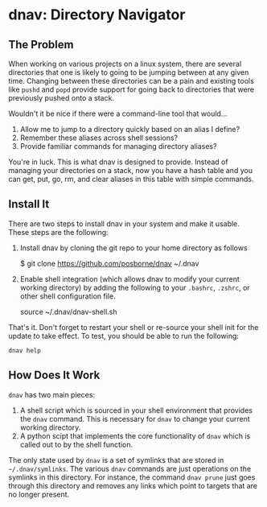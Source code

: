 dnav: Directory Navigator
=========================

The Problem
-----------

When working on various projects on a linux system, there are several
directories that one is likely to going to be jumping between at any
given time.  Changing between these directories can be a pain and
existing tools like `pushd` and `popd` provide support for going back
to directories that were previously pushed onto a stack.

Wouldn't it be nice if there were a command-line tool that would...

1. Allow me to jump to a directory quickly based on an alias I define?
2. Remember these aliases across shell sessions?
3. Provide familiar commands for managing directory aliases?

You're in luck.  This is what dnav is designed to provide.  Instead of
managing your directories on a stack, now you have a hash table and
you can get, put, go, rm, and clear aliases in this table with simple
commands.

Install It
----------

There are two steps to install dnav in your system and make it
usable.  These steps are the following:

1. Install dnav by cloning the git repo to your home directory as follows

    $ git clone https://github.com/posborne/dnav ~/.dnav

2. Enable shell integration (which allows dnav to modify your current
    working directory) by adding the following to your `.bashrc`,
    `.zshrc`, or other shell configuration file.

    source ~/.dnav/dnav-shell.sh

That's it.  Don't forget to restart your shell or re-source your shell
init for the update to take effect.  To test, you should be able to
run the following:

    dnav help

How Does It Work
----------------

`dnav` has two main pieces:

1. A shell script which is sourced in your shell environment that
   provides the `dnav` command.  This is necessary for `dnav` to
   change your current working directory.
2. A python scipt that implements the core functionality of `dnav`
   which is called out to by the shell function.

The only state used by `dnav` is a set of symlinks that are stored in
`~/.dnav/symlinks`.  The various `dnav` commands are just operations
on the symlinks in this directory.  For instance, the command `dnav
prune` just goes through this directory and removes any links which
point to targets that are no longer present.

